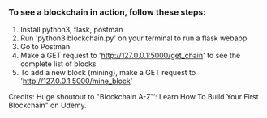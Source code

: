 ### To see a blockchain in action, follow these steps:
1. Install python3, flask, postman
2. Run 'python3 blockchain.py' on your terminal to run a flask webapp
3. Go to Postman
4. Make a GET request to 'http://127.0.0.1:5000/get_chain' to see the complete list of blocks
5. To add a new block (mining), make a GET request to 'http://127.0.0.1:5000/mine_block'


Credits: Huge shoutout to "Blockchain A-Z™: Learn How To Build Your First Blockchain" on Udemy.
